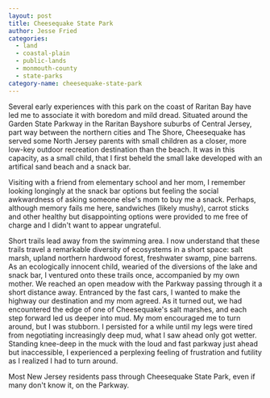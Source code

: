 ```yaml
---
layout: post
title: Cheesequake State Park
author: Jesse Fried
categories:
  - land
  - coastal-plain
  - public-lands
  - monmouth-county
  - state-parks
category-name: cheesequake-state-park
---
```


Several early experiences with this park on the coast of Raritan Bay have led me to associate it with boredom and mild dread. Situated around the Garden State Parkway in the Raritan Bayshore suburbs of Central Jersey, part way between the northern cities and The Shore, Cheesequake has served some North Jersey parents with small children as a closer, more low-key outdoor recreation destination than the beach. It was in this capacity, as a small child, that I first beheld the small lake developed with an artifical sand beach and a snack bar.

Visiting with a friend from elementary school and her mom, I remember looking longingly at the snack bar options but feeling the social awkwardness of asking someone else's mom to buy me a snack. Perhaps, although memory fails me here, sandwiches (likely mushy), carrot sticks and other healthy but disappointing options were provided to me free of charge and I didn't want to appear ungrateful.

Short trails lead away from the swimming area. I now understand that these trails travel a remarkable diversity of ecosystems in a short space: salt marsh, upland northern hardwood forest, freshwater swamp, pine barrens. As an ecologically innocent child, wearied of the diversions of the lake and snack bar, I ventured onto these trails once, accompanied by my own mother. We reached an open meadow with the Parkway passing through it a short distance away. Entranced by the fast cars, I wanted to make the highway our destination and my mom agreed. As it turned out, we had encountered the edge of one of Cheesequake's salt marshes, and each step forward led us deeper into mud. My mom encouraged me to turn around, but I was stubborn. I persisted for a while until my legs were tired from negotiating increasingly deep mud, what I saw ahead only got wetter. Standing knee-deep in the muck with the loud and fast parkway just ahead but inaccessible, I experienced a perplexing feeling of frustration and futility as I realized I had to turn around.  

Most New Jersey residents pass through Cheesequake State Park, even if many don't know it, on the Parkway. 
